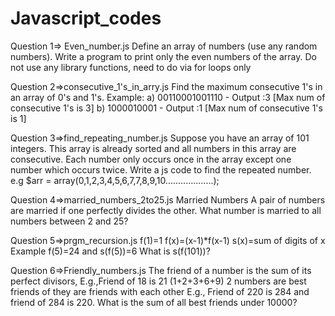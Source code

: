 # Javascript_codes
Question 1=> Even_number.js
Define an array of numbers (use any random numbers). 
Write a program to print only the even numbers of the array. 
Do not use any library functions, need to do via for loops only

Question 2=>consecutive_1's_in_arry.js
Find the maximum consecutive 1's in an array of 0's and 1's.
Example:
a) 00110001001110 - Output :3 [Max num of consecutive 1's is 3]
b) 1000010001 - Output :1 [Max num of consecutive 1's is 1]

Question 3=>find_repeating_number.js
Suppose you have an array of 101 integers. 
This array is already sorted and all numbers in this array are consecutive. 
Each number only occurs once in the array except one number which occurs twice.
Write a js code to find the repeated number.
e.g $arr = array(0,1,2,3,4,5,6,7,7,8,9,10...................);

Question 4=>married_numbers_2to25.js
Married Numbers
A pair of numbers are married if one perfectly divides the other.
What number is married to all numbers between 2 and 25?

Question 5=>prgm_recursion.js
f(1)=1
f(x)=(x-1)*f(x-1)
s(x)=sum of digits of x
Example f(5)=24 and s(f(5))=6
What is s(f(101))?

Question 6=>Friendly_numbers.js
The friend of a number is the sum of its perfect divisors, E.g.,Friend of 18 is 21 (1+2+3+6+9)
2 numbers are best friends of they are friends with each other E.g., Friend of 220 is 284 and friend of 284 is 220.
What is the sum of all best friends under 10000?
